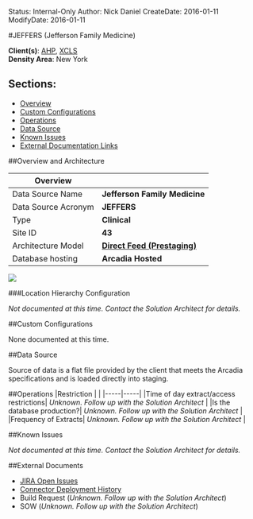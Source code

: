 Status: Internal-Only
Author: Nick Daniel
CreateDate: 2016-01-11
ModifyDate: 2016-01-11


#JEFFERS (Jefferson Family Medicine)

**Client(s)**: [AHP](../AHP.md), [XCLS](../XCLS.md)  
**Density Area**: New York   

## Sections:
* [Overview](#overview-and-architecture)
* [Custom Configurations](#custom-configurations)
* [Operations](#operations)
* [Data Source](#data-source)
* [Known Issues](#known-issues)
* [External Documentation Links](#external-documents)

##Overview and Architecture

| Overview ||
|-----|-----|
| Data Source Name| **Jefferson Family Medicine** |
| Data Source Acronym| **JEFFERS** |
| Type | **Clinical** |
| Site ID | **43** |
| Architecture Model | [**Direct Feed (Prestaging)**](../../Tech_Delivery/Standard-Implementations/Direct-Feed.md)|
| Database hosting | **Arcadia Hosted** |


<a href="../../../img/Connector-Direct-Feed.png">![](../../img/Connector-Direct-Feed.png)</a>



###Location Hierarchy Configuration

*Not documented at this time. Contact the Solution Architect for details.*

##Custom Configurations

None documented at this time. 

##Data Source

Source of data is a flat file provided by the client that meets the Arcadia specifications and is loaded directly into staging.

##Operations
|Restriction | |
|-----|-----|
|Time of day extract/access restrictions| *Unknown. Follow up with the Solution Architect* |
|Is the database production?| *Unknown. Follow up with the Solution Architect*  |
|Frequency of Extracts| *Unknown. Follow up with the Solution Architect*  |

##Known Issues

*Not documented at this time. Contact the Solution Architect for details.*

##External Documents
- [JIRA Open Issues](https://jira.arcadiasolutions.com/issues/?jql=(labels%20%3D%20JEFFERS%20or%20%22Data%20Source%20Acronym%22%20~%20JEFFERS)%20and%20status%20!%3D%20Closed)
- [Connector Deployment History](https://github.com/arcadia/qdw/wiki/connector-version)
- Build Request (*Unknown. Follow up with the Solution Architect*)
- SOW (*Unknown. Follow up with the Solution Architect*)